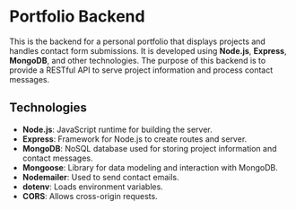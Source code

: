 # Portfolio Backend

This is the backend for a personal portfolio that displays projects and handles contact form submissions. It is developed using **Node.js**, **Express**, **MongoDB**, and other technologies. The purpose of this backend is to provide a RESTful API to serve project information and process contact messages.

## Technologies

- **Node.js**: JavaScript runtime for building the server.
- **Express**: Framework for Node.js to create routes and server.
- **MongoDB**: NoSQL database used for storing project information and contact messages.
- **Mongoose**: Library for data modeling and interaction with MongoDB.
- **Nodemailer**: Used to send contact emails.
- **dotenv**: Loads environment variables.
- **CORS**: Allows cross-origin requests.
